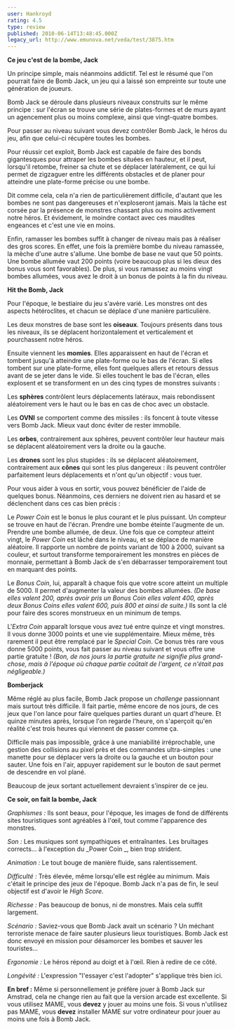 ```yaml
---
user: Hankroyd
rating: 4.5
type: review
published: 2010-06-14T13:48:45.000Z
legacy_url: http://www.emunova.net/veda/test/3875.htm
---
```

**Ce jeu c'est de la bombe, Jack**  

   

Un principe simple, mais néanmoins addictif. Tel est le résumé que l'on pourrait faire de Bomb Jack, un jeu qui a laissé son empreinte sur toute une génération de joueurs.  

   

Bomb Jack se déroule dans plusieurs niveaux construits sur le même principe : sur l'écran se trouve une série de plates-formes et de murs ayant un agencement plus ou moins complexe, ainsi que vingt-quatre bombes.  

Pour passer au niveau suivant vous devez contrôler Bomb Jack, le héros du jeu, afin que celui-ci récupère toutes les bombes.  

Pour réussir cet exploit, Bomb Jack est capable de faire des bonds gigantesques pour attraper les bombes situées en hauteur, et il peut, lorsqu'il retombe, freiner sa chute et se déplacer latéralement, ce qui lui permet de zigzaguer entre les différents obstacles et de planer pour atteindre une plate-forme précise ou une bombe.  

   

Dit comme cela, cela n'a rien de particulièrement difficile, d'autant que les bombes ne sont pas dangereuses et n'exploseront jamais. Mais la tâche est corsée par la présence de monstres chassant plus ou moins activement notre héros. Et évidement, le moindre contact avec ces maudites engeances et c'est une vie en moins.  

   

Enfin, ramasser les bombes suffit à changer de niveau mais pas à réaliser des gros scores. En effet, une fois la première bombe du niveau ramassée, la mèche d'une autre s'allume. Une bombe de base ne vaut que 50 points. Une bombe allumée vaut 200 points (voire beaucoup plus si les dieux des bonus vous sont favorables). De plus, si vous ramassez au moins vingt bombes allumées, vous avez le droit à un bonus de points à la fin du niveau.  

   

**Hit the Bomb, Jack**  

   

Pour l'époque, le bestiaire du jeu s'avère varié. Les monstres ont des aspects hétéroclites, et chacun se déplace d'une manière particulière.  

Les deux monstres de base sont les **oiseaux**. Toujours présents dans tous les niveaux, ils se déplacent horizontalement et verticalement et pourchassent notre héros.  

Ensuite viennent les **momies**. Elles apparaissent en haut de l'écran et tombent jusqu'à atteindre une plate-forme ou le bas de l'écran. Si elles tombent sur une plate-forme, elles font quelques allers et retours dessus avant de se jeter dans le vide. Si elles touchent le bas de l'écran, elles explosent et se transforment en un des cinq types de monstres suivants :  

Les **sphères** contrôlent leurs déplacements latéraux, mais rebondissent aléatoirement vers le haut ou le bas en cas de choc avec un obstacle.  

Les **OVNI** se comportent comme des missiles : ils foncent à toute vitesse vers Bomb Jack. Mieux vaut donc éviter de rester immobile.  

Les **orbes**, contrairement aux sphères, peuvent contrôler leur hauteur mais se déplacent aléatoirement vers la droite ou la gauche.  

Les **drones** sont les plus stupides : ils se déplacent aléatoirement, contrairement aux **cônes** qui sont les plus dangereux : ils peuvent contrôler parfaitement leurs déplacements et n'ont qu'un objectif : vous tuer.  

   

Pour vous aider à vous en sortir, vous pouvez bénéficier de l'aide de quelques bonus. Néanmoins, ces derniers ne doivent rien au hasard et se déclenchent dans ces cas bien précis :  

Le _Power Coin_ est le bonus le plus courant et le plus puissant. Un compteur se trouve en haut de l'écran. Prendre une bombe éteinte l'augmente de un. Prendre une bombe allumée, de deux. Une fois que ce compteur atteint vingt, le _Power Coin_ est lâché dans le niveau, et se déplace de manière aléatoire. Il rapporte un nombre de points variant de 100 à 2000, suivant sa couleur, et surtout transforme temporairement les monstres en pièces de monnaie, permettant à Bomb Jack de s'en débarrasser temporairement tout en marquant des points.  

   

Le _Bonus Coin_, lui, apparaît à chaque fois que votre score atteint un multiple de 5000\. Il permet d'augmenter la valeur des bombes allumées. _(De base elles valent 200, après avoir pris un Bonus Coin elles valent 400, après deux Bonus Coins elles valent 600, puis 800 et ainsi de suite.)_ Ils sont la clé pour faire des scores monstrueux en un minimum de temps.  

   

L'_Extra Coin_ apparaît lorsque vous avez tué entre quinze et vingt monstres. Il vous donne 3000 points et une vie supplémentaire. Mieux même, très rarement il peut être remplacé par le _Special Coin_. Ce bonus très rare vous donne 5000 points, vous fait passer au niveau suivant et vous offre une partie gratuite ! _(Bon, de nos jours la partie gratuite ne signifie plus grand-chose, mais à l'époque où chaque partie coûtait de l'argent, ce n'était pas négligeable.)_  

   

**Bomberjack**  

   

Même réglé au plus facile, Bomb Jack propose un _challenge_ passionnant mais surtout très difficile. Il fait partie, même encore de nos jours, de ces jeux que l'on lance pour faire quelques parties durant un quart d'heure. Et quinze minutes après, lorsque l'on regarde l'heure, on s'aperçoit qu'en réalité c'est trois heures qui viennent de passer comme ça.  

Difficile mais pas impossible, grâce à une maniabilité irréprochable, une gestion des collisions au pixel près et des commandes ultra-simples : une manette pour se déplacer vers la droite ou la gauche et un bouton pour sauter. Une fois en l'air, appuyer rapidement sur le bouton de saut permet de descendre en vol plané.  

  

Beaucoup de jeux sortant actuellement devraient s'inspirer de ce jeu.  

   

**Ce soir, on fait la bombe, Jack**  

  

_Graphismes :_ Ils sont beaux, pour l'époque, les images de fond de différents sites touristiques sont agréables à l'œil, tout comme l'apparence des monstres.  

  

_Son :_ Les musiques sont sympathiques et entraînantes. Les bruitages corrects... à l'exception du _Power Coin _, bien trop strident.  

  

_Animation :_ Le tout bouge de manière fluide, sans ralentissement.  

  

_Difficulté :_ Très élevée, même lorsqu'elle est réglée au minimum. Mais c'était le principe des jeux de l'époque. Bomb Jack n'a pas de fin, le seul objectif est d'avoir le _High Score_.  

  

_Richesse :_ Pas beaucoup de bonus, ni de monstres. Mais cela suffit largement.  

  

_Scénario :_ Saviez-vous que Bomb Jack avait un scénario ? Un méchant terroriste menace de faire sauter plusieurs lieux touristiques. Bomb Jack est donc envoyé en mission pour désamorcer les bombes et sauver les touristes...  

  

_Ergonomie :_ Le héros répond au doigt et à l'œil. Rien à redire de ce côté.  

  

_Longévité :_ L'expression "l'essayer c'est l'adopter" s'applique très bien ici.  

   

**En bref :** Même si personnellement je préfère jouer à Bomb Jack sur Amstrad, cela ne change rien au fait que la version arcade est excellente. Si vous utilisez MAME, vous **devez** y jouer au moins une fois. Si vous n'utilisez pas MAME, vous **devez** installer MAME sur votre ordinateur pour jouer au moins une fois à Bomb Jack.